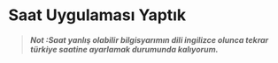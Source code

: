 # Saat Uygulaması Yaptık
>##### Not :Saat yanlış olabilir bilgisyarımın dili ingilizce olunca tekrar türkiye saatine ayarlamak durumunda kalıyorum.
